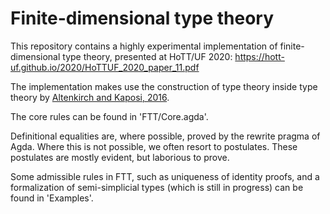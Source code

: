 # Finite-dimensional type theory

This repository contains a highly experimental implementation of
finite-dimensional type theory, presented at HoTT/UF 2020:
https://hott-uf.github.io/2020/HoTTUF_2020_paper_11.pdf

The implementation makes use the construction of type theory inside type theory
by [Altenkirch and Kaposi, 2016](https://doi.org/10.1145/2914770.2837638).

The core rules can be found in 'FTT/Core.agda'. 

Definitional equalities are, where possible, proved by the rewrite pragma of
Agda. Where this is not possible, we often resort to postulates. These
postulates are mostly evident, but laborious to prove.

Some admissible rules in FTT, such as uniqueness of identity proofs, and a
formalization of semi-simplicial types (which is still in progress) can be found
in 'Examples'.
